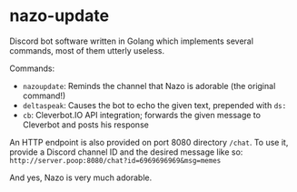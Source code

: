 # nazo-update

Discord bot software written in Golang which implements several commands, most of them utterly useless.

Commands:
* `nazoupdate`: Reminds the channel that Nazo is adorable (the original command!)
* `deltaspeak`: Causes the bot to echo the given text, prepended with `ds:`
* `cb`: Cleverbot.IO API integration; forwards the given message to Cleverbot and posts his response

An HTTP endpoint is also provided on port 8080 directory `/chat`. To use it, provide a Discord channel ID and the desired message like so: `http://server.poop:8080/chat?id=6969696969&msg=memes`

And yes, Nazo is very much adorable.
